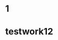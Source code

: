             

                                                                                      
 
# 1  
  
 # testwork12 

 
  
